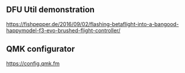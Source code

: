 ## DFU Util demonstration
https://fishpepper.de/2016/09/02/flashing-betaflight-into-a-bangood-happymodel-f3-evo-brushed-flight-controller/

## QMK configurator
https://config.qmk.fm